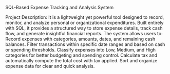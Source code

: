 SQL-Based Expense Tracking and Analysis System

Project Description:
It is a lightweight yet powerful tool designed to record, monitor, and analyze personal or organizational expenditures. Built entirely with SQL, it provides a structured way to store expense details, track cash flow, and generate insightful financial reports.
The system allows users to:
Record expenses with categories, amounts, dates, and remaining cash balances.
Filter transactions within specific date ranges and based on cash or spending thresholds.
Classify expenses into Low, Medium, and High categories for better budgeting and spending control.
Calculate tax and automatically compute the total cost with tax applied.
Sort and organize expense data for clear and quick analysis.
